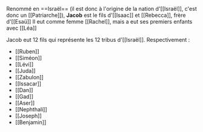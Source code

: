 Renommé en ==Israël== (il est donc à l'origine de la nation d'[[Israël]], c'est donc un [[Patriarche]]), **Jacob** est le fils d'[[Isaac]] et [[Rebecca]], frère d'[[Esaü]]
Il eut comme femme [[Rachel]], mais a eut ses premiers enfants avec [[Léa]]

Jacob eut 12 fils qui représente les 12 tribus d'[[Israël]]. Respectivement :
- [[Ruben]]
- [[Siméon]]
- [[Lévi]]
- [[Juda]]
- [[Zabulon]]
- [[Issacar]]
- [[Dan]]
- [[Gad]]
- [[Aser]]
- [[Nephthali]]
- [[Joseph]]
- [[Benjamin]]